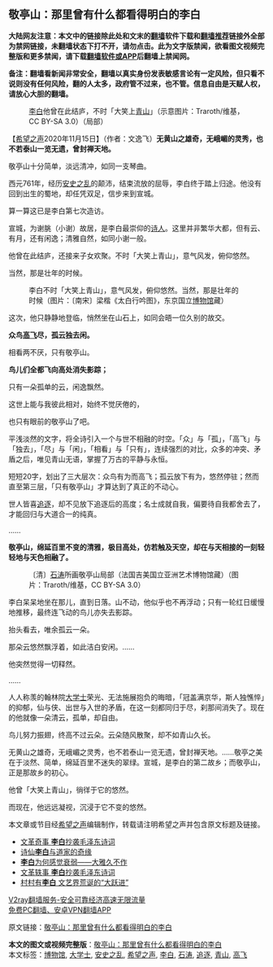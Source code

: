  <h2>敬亭山：那里曾有什么都看得明白的李白</h2> <p class="notice"><b>大陆网友注意：本文中的链接除此处和文末的<a href="https://github.com/bannedbook/fanqiang" >翻墙</a>软件下载和<a href="https://github.com/killgcd/justmysocks/blob/master/README.md">翻墙推荐</a>链接外全部为禁网链接，未翻墙状态下打不开，请勿点击。此为文字版禁闻，欲看图文视频完整版和更多禁闻，请下载<a href="https://github.com/bannedbook/fanqiang">翻墙软件或APP</a>后翻墙上禁闻网。</p><p>备注：翻墙看新闻非常安全，翻墙以真实身份发表敏感言论有一定风险，但只看不说则没有任何风险，翻的人太多，政府管不过来，也不管。信息自由是天赋人权，请放心大胆的翻墙。</b></p>  <div class="entry"> <figure><figcaption><a href="https://www.bannedbook.org/bnews/tag/%e6%9d%8e%e7%99%bd/" class="st_tag internal_tag" rel="tag" title="标签 李白 下的日志">李白</a>他曾在此结庐，不时「大笑上<a href="https://www.bannedbook.org/bnews/tag/%E9%9D%92%E5%B1%B1/" class="st_tag internal_tag" rel="tag" title="标签 青山 下的日志">青山</a>」（示意图片：Traroth/维基，CC BY-SA 3.0）（局部）</figcaption></figure> <p>【<span class='wp_keywordlink_affiliate'><a href="https://www.soundofhope.org" title="希望之声" target="_blank">希望之声</a></span>2020年11月15日】（作者：文逸飞）<strong>无黄山之雄奇，无峨嵋的灵秀，也不若泰山一览无遗，曾封禅天地。</strong></p> <p>敬亭山十分简单，淡远清冲，如同一支琴曲。</p> <p>西元761年，经历<a href="https://www.bannedbook.org/bnews/tag/%E5%AE%89%E5%8F%B2%E4%B9%8B%E4%B9%B1/" class="st_tag internal_tag" rel="tag" title="标签 安史之乱 下的日志">安史之乱</a>的颠沛，结束流放的屈辱，李白终于踏上归途。他没有回到出生的蜀地，却任凭双足，信步来到宣城。</p> <p>算一算这已是李白第七次造访。</p> <p>宣城，为谢朓（小谢）故居，是李白最崇仰的<span class='wp_keywordlink'><a href="https://www.bannedbook.org/forum11/topic295.html" title="禁片：诗人的悲歌" target="_blank">诗人</a></span>。这里并非繁华大都，但有云、有月，还有闲逸；清雅自然，如同小谢一般。</p> <p>他曾在此结庐，还接来子女欢聚。不时「大笑上青山」，意气风发，俯仰悠然。</p> <p>当然，那是壮年的时候。</p>  <figure><figcaption>李白不时「大笑上青山」，意气风发，俯仰悠然。当然，那是壮年的时候（图片：〔南宋〕梁楷《太白行吟图》，东京国立<a href="https://www.bannedbook.org/bnews/tag/%e5%8d%9a%e7%89%a9%e9%a6%86/" class="st_tag internal_tag" rel="tag" title="标签 博物馆 下的日志">博物馆</a>藏）</figcaption></figure> <p>这次，他只静静地登临，悄然坐在山石上，如同会晤一位久别的故交。</p> <p><strong>众鸟<a href="https://www.bannedbook.org/bnews/tag/%e9%ab%98%e9%a3%9e/" class="st_tag internal_tag" rel="tag" title="标签 高飞 下的日志">高飞</a>尽，孤云独去闲。</strong></p> <p>相看两不厌，只有敬亭山。</p> <p><strong>鸟儿们全都飞向高处消失影踪；</strong></p> <p>只有一朵孤单的云，闲逸飘然。</p> <p>这世上能与我彼此相对，始终不觉厌倦的，</p> <p>也只有眼前的敬亭山了吧。  </p>  <p>平浅淡然的文字，将全诗引入一个与世不相融的时空。「众」与「孤」，「高飞」与「独去」，「尽」与「闲」，「相看」与「只有」，连续强烈的对比，众多的冲突、矛盾之后，唯见青山无语，掌握了万古的平静与永恒。</p> <p>短短20字，划出了三大层次：众鸟有为而高飞；孤云放下有为，悠然停驻；然而直至第三层，「只有敬亭山」才算达到了真正的不动心。  </p> <p>世人皆喜<a href="https://www.bannedbook.org/bnews/tag/%E8%BF%BD%E9%80%90/" class="st_tag internal_tag" rel="tag" title="标签 追逐 下的日志">追逐</a>，却不见放下追逐后的高度；名士成就自我，偏要待自我都舍去了，才能回归与大道合一的纯真。</p> <p>……</p> <p><strong>敬亭山，绵延百里不变的清雅，极目高处，仿若触及天空，却在与天相接的一刻轻轻地与天色相融了。</strong></p> <figure><figcaption>〔清〕<a href="https://www.bannedbook.org/bnews/tag/%e7%9f%b3%e6%b6%9b/" class="st_tag internal_tag" rel="tag" title="标签 石涛 下的日志">石涛</a>所画敬亭山局部（法国吉美国立亚洲艺术博物馆藏）（图片：Traroth/维基，CC BY-SA 3.0）</figcaption></figure> <p>李白呆呆地坐在那儿，直到日落。山不动，他似乎也不再浮动；只有一轮红日缓慢地推移，最终连飞动的鸟儿亦失去影踪。</p> <p>抬头看去，唯余孤云一朵。</p>  <p>那朵云悠然飘浮着，如此洁白安闲。……</p> <p>他突然觉得一切释然。</p> <p>……</p> <p>人人称羡的翰林院<a href="https://www.bannedbook.org/bnews/tag/%E5%A4%A7%E5%AD%A6%E5%A3%AB/" class="st_tag internal_tag" rel="tag" title="标签 大学士 下的日志">大学士</a>荣光、无法施展抱负的晦暗，「冠盖满京华，斯人独憔悴」的抑郁，仙与侠、出世与入世的矛盾，在这一刻都同归于尽，刹那间消失了。现在的他就像一朵清云，孤单，却自由。</p> <p>鸟儿努力振翅，终高不过云朵。云朵随风散聚，却不如青山久长。</p> <p>无黄山之雄奇，无峨嵋之灵秀，也不若泰山一览无遗，曾封禅天地。……敬亭之美在于淡然、简单，绵延百里不迷失的翠绿。宣城，是李白的第二故乡；而敬亭山，正是那故乡的初心。</p> <p>他曾「大笑上青山」，徜徉于它的悠然。</p>  <p>而现在，他远远凝视，沉浸于它不变的悠然。</p> <p>本文章或节目经<a href="https://www.bannedbook.org/bnews/tag/%e5%b8%8c%e6%9c%9b%e4%b9%8b%e5%a3%b0/" class="st_tag internal_tag" rel="tag" title="标签 希望之声 下的日志">希望之声</a>编辑制作，转载请注明希望之声并包含原文标题及链接。</p> <ul class='op-related-articles' title='相关阅读'> <li><a href='https://www.bannedbook.org/bnews/lifebaike/20201104/1425436.html' target='_blank'>文革奇事 <b>李白</b>抄袭毛泽东诗词</a></li> <li><a href='https://www.bannedbook.org/bnews/lishi/20201002/1406719.html' target='_blank'>诗仙<b>李白</b>与道家的奇缘</a></li> <li><a href='https://www.bannedbook.org/bnews/comments/20201002/1406593.html' target='_blank'><b>李白</b>为何感觉衰弱——大雅久不作</a></li> <li><a href='https://www.bannedbook.org/bnews/lifebaike/20200819/1382292.html' target='_blank'>文革轶事 <b>李白</b>抄袭毛泽东诗词</a></li> <li><a href='https://www.bannedbook.org/bnews/comments/20200520/1370557.html' target='_blank'>村村有<b>李白</b> 文艺界荒诞的“大跃进”</a></li> </ul> <p class="texttj"> <a href="https://www.bannedbook.org/forum23/topic22702.html" target="_blank">V2ray翻墙服务-安全可靠经济高速无限流量</a><br/> <a href="https://github.com/bannedbook/fanqiang/wiki/%E7%A6%81%E9%97%BB%E7%BD%91%E5%AE%89%E5%8D%93%E7%BF%BB%E5%A2%99%E6%96%B0%E9%97%BBAPP" target="_blank">免费PC翻墙、安卓VPN翻墙APP</a></p><p>原文链接：<a class="src_link"  href="https://www.soundofhope.org/post/439720" target="_blank">敬亭山：那里曾有什么都看得明白的李白</a></p><a name='sharetosocial'></a>       <div><b>本文的图文或视频完整版</b>：<a href='https://www.bannedbook.org/bnews/comments/20201116/1431693.html'>敬亭山：那里曾有什么都看得明白的李白</a></div>  </div><!--END ENTRY--> <div class="postfooter"> <div>本文标签：<a href="https://www.bannedbook.org/bnews/tag/%e5%8d%9a%e7%89%a9%e9%a6%86/" rel="tag">博物馆</a>, <a href="https://www.bannedbook.org/bnews/tag/%E5%A4%A7%E5%AD%A6%E5%A3%AB/" rel="tag">大学士</a>, <a href="https://www.bannedbook.org/bnews/tag/%E5%AE%89%E5%8F%B2%E4%B9%8B%E4%B9%B1/" rel="tag">安史之乱</a>, <a href="https://www.bannedbook.org/bnews/tag/%e5%b8%8c%e6%9c%9b%e4%b9%8b%e5%a3%b0/" rel="tag">希望之声</a>, <a href="https://www.bannedbook.org/bnews/tag/%e6%9d%8e%e7%99%bd/" rel="tag">李白</a>, <a href="https://www.bannedbook.org/bnews/tag/%e7%9f%b3%e6%b6%9b/" rel="tag">石涛</a>, <a href="https://www.bannedbook.org/bnews/tag/%E8%BF%BD%E9%80%90/" rel="tag">追逐</a>, <a href="https://www.bannedbook.org/bnews/tag/%E9%9D%92%E5%B1%B1/" rel="tag">青山</a>, <a href="https://www.bannedbook.org/bnews/tag/%e9%ab%98%e9%a3%9e/" rel="tag">高飞</a></div>  </div><!--END POSTFOOTER--> 